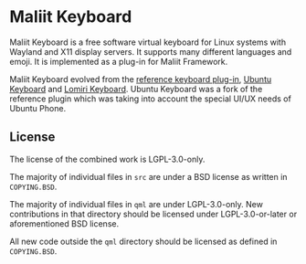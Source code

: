 Maliit Keyboard
===============

Maliit Keyboard is a free software virtual keyboard for Linux systems with Wayland and X11 display servers. It supports many different languages and emoji. It is implemented as a plug-in for Maliit Framework.

Maliit Keyboard evolved from the [reference keyboard plug-in](https://github.com/maliit/plugins), [Ubuntu Keyboard](https://launchpad.net/ubuntu-keyboard) and [Lomiri Keyboard](https://github.com/maliit/keyboard/pull/60). Ubuntu Keyboard was a fork of the reference plugin which was taking into account the special UI/UX needs of Ubuntu Phone.

License
-------
The license of the combined work is LGPL-3.0-only. 

The majority of individual files in `src` are under a BSD license as written in `COPYING.BSD`.

The majority of individual files in `qml` are under LGPL-3.0-only. New contributions in that directory should be licensed under LGPL-3.0-or-later or aforementioned BSD license.

All new code outside the `qml` directory should be licensed as defined in `COPYING.BSD`.
